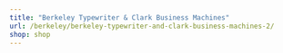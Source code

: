 ```yaml
---
title: "Berkeley Typewriter & Clark Business Machines"
url: /berkeley/berkeley-typewriter-and-clark-business-machines-2/
shop: shop
---
```

